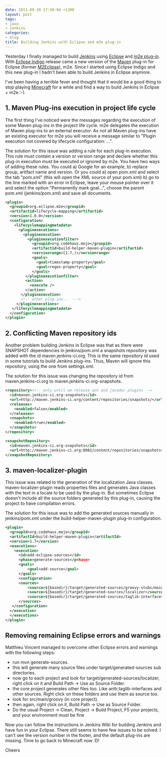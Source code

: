 ```yaml
---
date: 2011-09-20 17:50:04 +1300
layout: post
tags:
- java
- jenkins
categories:
- blog
title: Building Jenkins with Eclipse and m2e plug-in
---
```


<p>Yesterday I finally managed to build <a title="Jenkins" href="http://www.jenkins-ci.org">Jenkins</a> using <a title="Eclipse" href="http://www.eclipse.org/">Eclipse</a> and <a title="m2e plug-in" href="http://eclipse.org/m2e/">m2e plug-in</a>. With <a title="Eclipse Indigo" href="http://www.eclipse.org/indigo">Eclipse Indigo</a> release came a new version of the <a title="Maven" href="http://maven.apache.org">Maven</a> plug-in for Eclipse (former <a title="M2Eclipse" href="http://m2eclipse.sonatype.org/">M2Eclipse</a>), m2e. Since I started using Eclipse Indigo and this new plug-in I hadn't been able to build Jenkins in Eclipse anymore.</p>

<p>I've been having a terrible fever and thought that it would be a good thing to stop playing <a href="http://www.minecraft.net" title="Minecraft">Minecraft</a> for a while and find a way to build Jenkins in Eclipse + m2e :-).</p>

<h2>1. Maven Plug-ins execution in project life cycle</h2>

<p>The first thing I've noticed were the messages regarding the execution of some Maven plug-ins in the project life cycle. m2e delegates the execution of Maven plug-ins to an external executor. As not all Maven plug-ins have an existing executor for m2e you will receive a message similar to "Plugin execution not covered by lifecycle configuration: ...".</p>

<!--more-->

<p>The solution for this issue was adding a rule for each plug-in execution. This rule must contain a version or version range and declare whether this plug-in execution must be executed or ignored by m2e. You have two ways of adding these rules. You could a) Google for an example, b) replace group, artifact name and version. Or you could a) open pom.xml and select the tab "pom.xml" (this will open the XML source of your pom.xml) b) go to the line marked with an error in Eclipse, leave your mouse pointer over it and select the option "Permanently mark goal...", choose the parent pom.xml (jenkins/pom.xml) and save all documents.</p>

```xml
<plugin>
  <groupid>org.eclipse.m2e</groupid>
  <artifactid>lifecycle-mapping</artifactid>
  <version>1.0.0</version>
  <configuration>
    <lifecyclemappingmetadata>
      <pluginexecutions>
        <pluginexecution>
          <pluginexecutionfilter>
            <groupid>org.codehaus.mojo</groupid>
            <artifactid>build-helper-maven-plugin</artifactid>
            <versionrange>[1.7,)</versionrange>
            <goals>
              <goal>timestamp-property</goal>
              <goal>regex-property</goal>
            </goals>
         </pluginexecutionfilter>
         <action>
           <execute />
         </action>
       </pluginexecution>
       <!-- other plug-ins... --->
     </pluginexecutions>
   </lifecyclemappingmetadata>
  </configuration>
</plugin>
```

<h2>2. Conflicting Maven repository ids</h2>

<p>Another problem building Jenkins in Eclipse was that as there were SNAPSHOT dependencies in jenkins/pom.xml a snapshots repository was added with the id maven.jenkins-ci.org. This is the same repository id used in some tutorials to build Jenkins plug-ins. Thus, Maven will ignore this repository, using the one from settings.xml.</p>

<p>The solution for this issue was changing the repository id from maven.jenkins-ci.org to maven.jenkins-ci.org-snapshots.</p>

```xml
<repository><!-- only until we release ant and javadoc plugins -->
  <id>maven.jenkins-ci.org-snapshots</id>
  <url>http://maven.jenkins-ci.org/content/repositories/snapshots/</url>
  <releases>
    <enabled>false</enabled>
  </releases>
  <snapshots>
    <enabled>true</enabled>
  </snapshots>
</repository>
```

```xml
<snapshotRepository>
  <id>maven.jenkins-ci.org-snapshots</id>
  <url>http://maven.jenkins-ci.org:8081/content/repositories/snapshots</url>
</snapshotRepository>
```

<h2>3. maven-localizer-plugin</h2>

<p>This issue was related to the generation of the localization Java classes. maven-localizer-plugin reads properties files and generates Java classes with the text in a locale to be used by the plug-in. But sometimes Eclipse doesn't include all the source folders generated by this plug-in, causing the project to have compilation errors.</p>

<p>The solution for this issue was to add the generated sources manually in jenkins/pom.xml under the build-helper-maven-plugin plug-in configuration.</p>

```xml
<plugin>
  <groupId>org.codehaus.mojo</groupId>
  <artifactId>build-helper-maven-plugin</artifactId>
  <version>1.7</version>
  <executions>
    <execution>
      <id>add-eclipse-sources</id>
      <phase>generate-sources</p<hase>
      <goals>
          <goal>add-source</goal>
      </goals>
      <configuration>
      <sources>
          <source>${basedir}/target/generated-sources/groovy-stubs/main</source>
          <source>${basedir}/target/generated-sources/localizer</source>
          <source>${basedir}/target/generated-sources/taglib-interface</source>
      </sources>
   </configuration>
  </execution>
  </executions>
</plugin>
```

<h2>Removing remaining Eclipse errors and warnings</h2>

<p>Matthieu Vincent managed to overcome other Eclipse errors and warnings with the following steps:</p>

*   run mvn generate-sources.</li>
* this will generate many source files under target/generated-sources sub directories.</li>
* now go to each project and look for target/generated-sources/localizer, right click on it and Build Path &rarr; Use as Source Folder.</li>
* the core project generates other files too. Like antlr,taglib-interfaces and other sources. Right click on these folders and use them as source too.</li>
* look for src/main/groovy (in core project).</li>
* then again, right click on it, Build Path &rarr; Use as Source Folder.</li>
* Do the usual Project &rarr; Clean, Project &rarr; Build Project, F5 your projects, and your environment must be fine</li>

<p>Now you can follow the instructions in Jenkins Wiki for building Jenkins and have fun in your Eclipse. There still seems to have few issues to be solved. I can't see the version number in the footer, and the default plug-ins are missing. Time to go back to Minecraft now :D!</p>

<p>Cheers</p>
